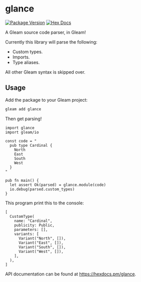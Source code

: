 # glance

[![Package Version](https://img.shields.io/hexpm/v/glance)](https://hex.pm/packages/glance)
[![Hex Docs](https://img.shields.io/badge/hex-docs-ffaff3)](https://hexdocs.pm/glance/)

A Gleam source code parser, in Gleam!

Currently this library will parse the following:

- Custom types.
- Imports.
- Type aliases.

All other Gleam syntax is skipped over.


## Usage

Add the package to your Gleam project:

```sh
gleam add glance
```

Then get parsing!

```gleam
import glance
import gleam/io

const code = "
  pub type Cardinal {
    North
    East
    South
    West
  }
"

pub fn main() {
  let assert Ok(parsed) = glance.module(code)
  io.debug(parsed.custom_types)
}
```

This program print this to the console:
  
```gleam
[
  CustomType(
    name: "Cardinal",
    publicity: Public,
    parameters: [],
    variants: [
      Variant("North", []),
      Variant("East", []),
      Variant("South", []),
      Variant("West", []),
    ],
  ),
]
```

API documentation can be found at <https://hexdocs.pm/glance>.

